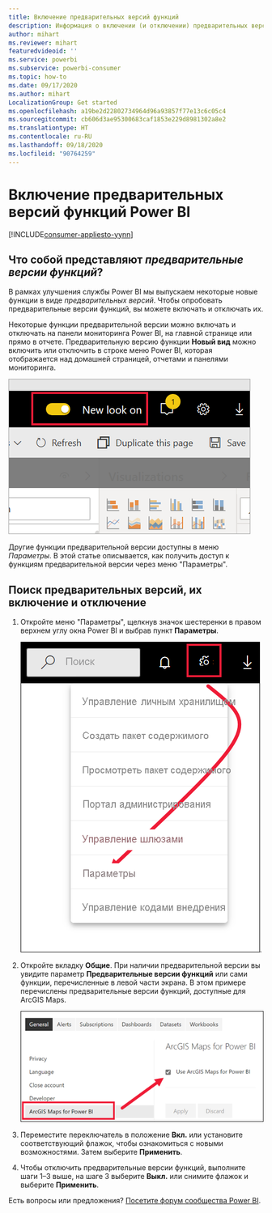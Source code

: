 ```yaml
---
title: Включение предварительных версий функций
description: Информация о включении (и отключении) предварительных версий функций Power BI.
author: mihart
ms.reviewer: mihart
featuredvideoid: ''
ms.service: powerbi
ms.subservice: powerbi-consumer
ms.topic: how-to
ms.date: 09/17/2020
ms.author: mihart
LocalizationGroup: Get started
ms.openlocfilehash: a19be2d22802734964d96a93857f77e13c6c05c4
ms.sourcegitcommit: cb606d3ae95300683caf1853e229d8981302a8e2
ms.translationtype: HT
ms.contentlocale: ru-RU
ms.lasthandoff: 09/18/2020
ms.locfileid: "90764259"
---
```

# <a name="opt-in-for-power-bi-service-preview-features"></a>Включение предварительных версий функций Power BI

[!INCLUDE[consumer-appliesto-yynn](../includes/consumer-appliesto-yynn.md)]

## <a name="what-are-preview-features"></a>Что собой представляют *предварительные версии функций*?
В рамках улучшения службы Power BI мы выпускаем некоторые новые функции в виде *предварительных версий*. Чтобы опробовать предварительные версии функций, вы можете включать и отключать их.

Некоторые функции предварительной версии можно включать и отключать на панели мониторинга Power BI, на главной странице или прямо в отчете. Предварительную версию функции **Новый вид** можно включить или отключить в строке меню Power BI, которая отображается над домашней страницей, отчетами и панелями мониторинга. 

   ![Переключатель нового вида](./media/end-user-preview-features/power-bi-toggle.png)

Другие функции предварительной версии доступны в меню *Параметры*. В этой статье описывается, как получить доступ к функциям предварительной версии через меню "Параметры".

## <a name="find-previews-and-turn-them-on-and-off"></a>Поиск предварительных версий, их включение и отключение
1. Откройте меню "Параметры", щелкнув значок шестеренки в правом верхнем углу окна Power BI и выбрав пункт **Параметры**.
   
   ![Меню параметров](./media/end-user-preview-features/power-bi-preview-setting.png).
2. Откройте вкладку **Общие**. При наличии предварительной версии вы увидите параметр **Предварительные версии функций** или сами функции, перечисленные в левой части экрана.  В этом примере перечислены предварительные версии функций, доступные для ArcGIS Maps. 
   
   ![Вкладка «Общее»](./media/end-user-preview-features/power-bi-preview-arcgis.png)
3. Переместите переключатель в положение **Вкл.** или установите соответствующий флажок, чтобы ознакомиться с новыми возможностями. Затем выберите **Применить**.
4. Чтобы отключить предварительные версии функций, выполните шаги 1–3 выше, на шаге 3 выберите **Выкл.** или снимите флажок и выберите **Применить**.


Есть вопросы или предложения? [Посетите форум сообщества Power BI](https://community.powerbi.com/t5/Navigation-Preview-Forum/bd-p/NavigationPreview).

